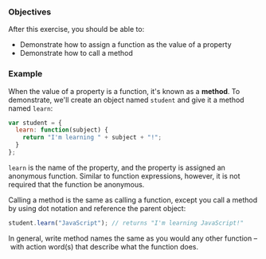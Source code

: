 <!--{ ids:[179], language:'JavaScript', type:'workshop', order: 5, name:'Methods', description:'Even functions can be a value' }-->

### Objectives

After this exercise, you should be able to:

- Demonstrate how to assign a function as the value of a property
- Demonstrate how to call a method

### Example

When the value of a property is a function, it's known as a __method__. To demonstrate, we'll create an object named `student` and give it a method named `learn`:

```js
var student = {
  learn: function(subject) {
    return "I'm learning " + subject + "!";
  }
};
```

`learn` is the name of the property, and the property is assigned an anonymous function. Similar to function expressions, however, it is not required that the function be anonymous.

Calling a method is the same as calling a function, except you call a method by using dot notation and reference the parent object:

```js
student.learn("JavaScript"); // returns "I'm learning JavaScript!"
```

In general, write method names the same as you would any other function – with action word(s) that describe what the function does.
